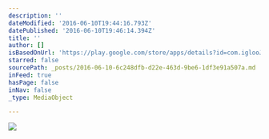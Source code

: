 ```yaml
---
description: ''
dateModified: '2016-06-10T19:44:16.793Z'
datePublished: '2016-06-10T19:46:14.394Z'
title: ''
author: []
isBasedOnUrl: 'https://play.google.com/store/apps/details?id=com.iglooJuan.ficto40'
starred: false
sourcePath: _posts/2016-06-10-6c248dfb-d22e-463d-9be6-1df3e91a507a.md
inFeed: true
hasPage: false
inNav: false
_type: MediaObject

---
```

![](https://the-grid-user-content.s3-us-west-2.amazonaws.com/8a7f15aa-68ea-4f62-a8f1-9ca9bccd73b3.png)